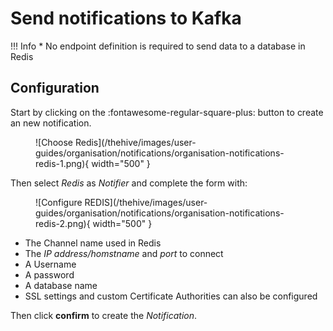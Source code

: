 # Send notifications to Kafka

!!! Info
    * No endpoint definition is required to send data to a database in Redis


## Configuration

Start by clicking on the :fontawesome-regular-square-plus: button to create an new notification.

<figure markdown>
  ![Choose Redis](/thehive/images/user-guides/organisation/notifications/organisation-notifications-redis-1.png){ width="500" }
</figure>

Then select *Redis* as *Notifier* and complete the form with: 

<figure markdown>
  ![Configure REDIS](/thehive/images/user-guides/organisation/notifications/organisation-notifications-redis-2.png){ width="500" }
</figure>


  * The Channel name used in Redis
  * The *IP address/homstname* and *port* to connect
  * A Username
  * A password
  * A database name
  * SSL settings and custom Certificate Authorities can also be configured

Then click **confirm** to create the *Notification*.